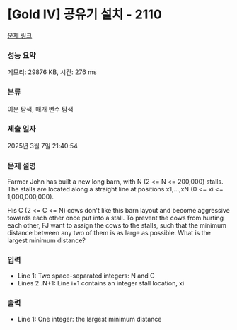 # [Gold IV] 공유기 설치 - 2110 

[문제 링크](https://www.acmicpc.net/problem/2110) 

### 성능 요약

메모리: 29876 KB, 시간: 276 ms

### 분류

이분 탐색, 매개 변수 탐색

### 제출 일자

2025년 3월 7일 21:40:54

### 문제 설명

<p>Farmer John has built a new long barn, with N (2 <= N <= 200,000) stalls. The stalls are located along a straight line at positions x1,...,xN (0 <= xi <= 1,000,000,000).</p>

<p>His C (2 <= C <= N) cows don't like this barn layout and become aggressive towards each other once put into a stall. To prevent the cows from hurting each other, FJ want to assign the cows to the stalls, such that the minimum distance between any two of them is as large as possible. What is the largest minimum distance?</p>

### 입력 

 <ul>
	<li>Line 1: Two space-separated integers: N and C</li>
	<li>Lines 2..N+1: Line i+1 contains an integer stall location, xi</li>
</ul>

### 출력 

 <ul>
	<li>Line 1: One integer: the largest minimum distance</li>
</ul>

